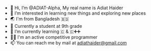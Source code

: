 - 👋 Hi, I’m @ADIAT-Alpha, My real name is Adiat Haider
- 👀 I’m interested in learning new things and exploring new places
- 🌏 I'm from Bangladesh 🇧🇩
- 🎒 Currently a student at 9th grade
- 🌱 I’m currently learning  🇨 & 🇨➕➕
- 👨‍💻 I'm an active competitive programmer
- 📫 You can reach me by mail at adiathaider@gmail.com

<!---
ADIAT-Alpha/ADIAT-Alpha is a ✨ special ✨ repository because its `README.md` (this file) appears on your GitHub profile.
You can click the Preview link to take a look at your changes.
--->
